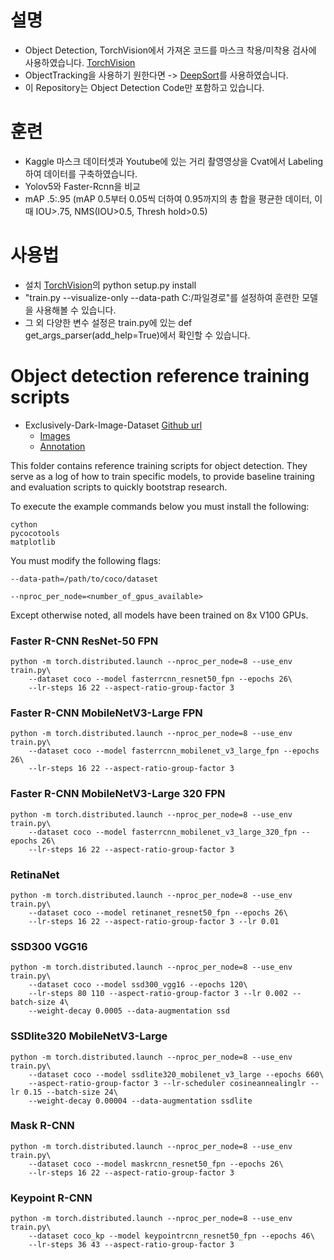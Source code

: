 # 설명 
- Object Detection, TorchVision에서 가져온 코드를 마스크 착용/미착용 검사에 사용하였습니다. [TorchVision](https://github.com/pytorch/vision)
- ObjectTracking을 사용하기 원한다면 -> [DeepSort](https://github.com/mikel-brostrom/Yolov5_DeepSort_Pytorch)를 사용하였습니다.
- 이 Repository는 Object Detection Code만 포함하고 있습니다.

# 훈련
- Kaggle 마스크 데이터셋과 Youtube에 있는 거리 촬영영상을 Cvat에서 Labeling하여 데이터를 구축하였습니다.
- Yolov5와 Faster-Rcnn을 비교
- mAP .5:.95 (mAP 0.5부터 0.05씩 더하여 0.95까지의 총 합을 평균한 데이터, 이때 IOU>.75, NMS(IOU>0.5, Thresh hold>0.5)

# 사용법
- 설치 [TorchVision](https://github.com/pytorch/vision)의 python setup.py install
- "train.py --visualize-only --data-path C:/파일경로"를 설정하여 훈련한 모델을 사용해볼 수 있습니다.
- 그 외 다양한 변수 설정은 train.py에 있는 def get_args_parser(add_help=True)에서 확인할 수 있습니다.

# Object detection reference training scripts

- Exclusively-Dark-Image-Dataset [Github url](https://github.com/cs-chan/Exclusively-Dark-Image-Dataset/tree/master/Dataset)
    - [Images](https://drive.google.com/file/d/1GZqHFzTLDI-1rcOctHdf-c16VgagWocd/view)
    - [Annotation](https://drive.google.com/file/d/1goqzN0Eg7YqClZfP3cQ9QjENFrEhildz/view)


This folder contains reference training scripts for object detection.
They serve as a log of how to train specific models, to provide baseline
training and evaluation scripts to quickly bootstrap research.

To execute the example commands below you must install the following:

```
cython
pycocotools
matplotlib
```

You must modify the following flags:

`--data-path=/path/to/coco/dataset`

`--nproc_per_node=<number_of_gpus_available>`

Except otherwise noted, all models have been trained on 8x V100 GPUs. 

### Faster R-CNN ResNet-50 FPN
```
python -m torch.distributed.launch --nproc_per_node=8 --use_env train.py\
    --dataset coco --model fasterrcnn_resnet50_fpn --epochs 26\
    --lr-steps 16 22 --aspect-ratio-group-factor 3
```

### Faster R-CNN MobileNetV3-Large FPN
```
python -m torch.distributed.launch --nproc_per_node=8 --use_env train.py\
    --dataset coco --model fasterrcnn_mobilenet_v3_large_fpn --epochs 26\
    --lr-steps 16 22 --aspect-ratio-group-factor 3
```

### Faster R-CNN MobileNetV3-Large 320 FPN
```
python -m torch.distributed.launch --nproc_per_node=8 --use_env train.py\
    --dataset coco --model fasterrcnn_mobilenet_v3_large_320_fpn --epochs 26\
    --lr-steps 16 22 --aspect-ratio-group-factor 3
```

### RetinaNet
```
python -m torch.distributed.launch --nproc_per_node=8 --use_env train.py\
    --dataset coco --model retinanet_resnet50_fpn --epochs 26\
    --lr-steps 16 22 --aspect-ratio-group-factor 3 --lr 0.01
```

### SSD300 VGG16
```
python -m torch.distributed.launch --nproc_per_node=8 --use_env train.py\
    --dataset coco --model ssd300_vgg16 --epochs 120\
    --lr-steps 80 110 --aspect-ratio-group-factor 3 --lr 0.002 --batch-size 4\
    --weight-decay 0.0005 --data-augmentation ssd
```

### SSDlite320 MobileNetV3-Large
```
python -m torch.distributed.launch --nproc_per_node=8 --use_env train.py\
    --dataset coco --model ssdlite320_mobilenet_v3_large --epochs 660\
    --aspect-ratio-group-factor 3 --lr-scheduler cosineannealinglr --lr 0.15 --batch-size 24\
    --weight-decay 0.00004 --data-augmentation ssdlite
```


### Mask R-CNN
```
python -m torch.distributed.launch --nproc_per_node=8 --use_env train.py\
    --dataset coco --model maskrcnn_resnet50_fpn --epochs 26\
    --lr-steps 16 22 --aspect-ratio-group-factor 3
```


### Keypoint R-CNN
```
python -m torch.distributed.launch --nproc_per_node=8 --use_env train.py\
    --dataset coco_kp --model keypointrcnn_resnet50_fpn --epochs 46\
    --lr-steps 36 43 --aspect-ratio-group-factor 3
```

